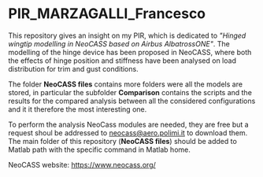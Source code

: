 # PIR_MARZAGALLI_Francesco

This repository gives an insight on my PIR, which is dedicated to _"Hinged wingtip modelling in NeoCASS based on Airbus AlbatrossONE"_. The modelling of the hinge device has been proposed in NeoCASS, where both the effects of hinge position and stiffness have been analysed on load distribution for trim and gust conditions.

The folder __NeoCASS files__ contains more folders were all the models are stored, in particular the subfolder __Comparison__ contains the scripts and the results for the compared analysis between all the considered configurations and it it therefore the most interesting one.

To perform the analysis NeoCass modules are needed, they are free but a request shoul be addressed to neocass@aero.polimi.it to download them. The main folder of this repository (__NeoCASS files__) should be added to Matlab path with the specific command in Matlab home.


NeoCASS website: https://www.neocass.org/

